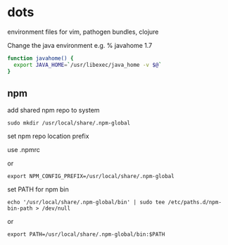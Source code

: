 # dots
environment files for vim, pathogen bundles, clojure

Change the java environment e.g. % javahome 1.7

~~~bash
function javahome() {
  export JAVA_HOME=`/usr/libexec/java_home -v $@`
}
~~~

npm
---

add shared npm repo to system

~~~
sudo mkdir /usr/local/share/.npm-global
~~~

set npm repo location prefix

use .npmrc

or

~~~
export NPM_CONFIG_PREFIX=/usr/local/share/.npm-global
~~~

set PATH for npm bin

~~~
echo '/usr/local/share/.npm-global/bin' | sudo tee /etc/paths.d/npm-bin-path > /dev/null
~~~

or

~~~
export PATH=/usr/local/share/.npm-global/bin:$PATH
~~~
